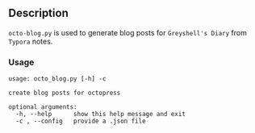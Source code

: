 ## Description
`octo-blog.py` is used to generate blog posts for `Greyshell's Diary` from `Typora` notes.

### Usage
```
usage: octo_blog.py [-h] -c

create blog posts for octopress

optional arguments:
  -h, --help      show this help message and exit
  -c , --config   provide a .json file
```


 


